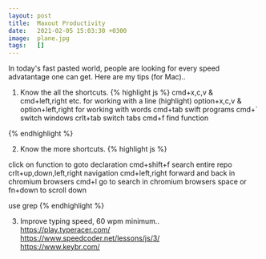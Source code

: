 ```yaml
---
layout: post
title:  Maxout Productivity
date:   2021-02-05 15:03:30 +0300
image:  plane.jpg
tags:   []
---
```

In today's fast pasted world, people are looking for every speed advatantage one can get. Here are my tips (for Mac)..

1. Know the all the shortcuts. 
{% highlight js %}
cmd+x,c,v & cmd+left,right etc. for working with a line
(highlight) option+x,c,v & option+left,right for working with words
cmd+tab  swift programs
cmd+`    switch windows
crlt+tab  switch tabs
cmd+f   find function

{% endhighlight %}  

2. Know the more shortcuts.
{% highlight js %}

click on function to goto declaration
cmd+shift+f  search entire repo
crlt+up,down,left,right   navigation
cmd+left,right   forward and back in chromium browsers
cmd+l   go to search in chromium browsers
space or fn+down   to scroll down

use grep
{% endhighlight %}  


3. Improve typing speed, 60 wpm minimum..  
https://play.typeracer.com/  
https://www.speedcoder.net/lessons/js/3/  
https://www.keybr.com/  

